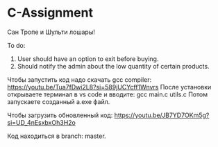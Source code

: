 # C-Assignment
Сан Тропе и Шульти лошары!

To do:
1) User should have an option to exit before buying.
2) Should notify the admin about the low quantity of certain products.

Чтобы запустить код надо скачать gcc compiler: https://youtu.be/Tua7fDwi2L8?si=589jUCYcff1Wnvrs
После установки открываете терминал в vs code и вводите: gcc main.c utils.c
Потом запускаете созданный a.exe файл.

Чтобы загрузить обновленный код: https://youtu.be/JB7YD7OKm5g?si=UD_4nEsxbxOh3H2o

Код находиться в branch: master.
